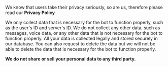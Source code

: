 We know that users take their privacy seriously, so are us, therefore please read our **Privacy Policy**

We only collect data that is necessary for the bot to function properly, such as the user's ID and server's ID. We do not collect any other data, such as messages, voice data, or any other data that is not necessary for the bot to function properly. All your data is collected legally and stored securely in our database. You can also request to delete the data but we will not be able to delete the data that is necessary for the bot to function properly.

**We do not share or sell your personal data to any third party.**
